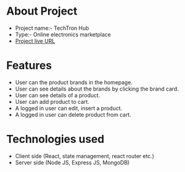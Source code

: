 # About Project

- Project name:- TechTron Hub
- Type:- Online electronics marketplace
- [Project live URL](https://techtron-hub.web.app/)

# Features

- User can the product brands in the homepage.
- User can see details about the brands by clicking the brand card.
- User can see details of a product.
- User can add product to cart.
- A logged in user can edit, insert a product.
- A logged in user can delete product from cart.

# Technologies used

- Client side (React, state management, react router etc.)
- Server side (Node JS, Express JS, MongoDB)
